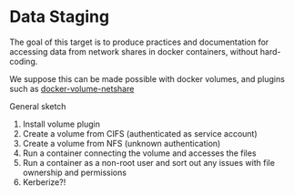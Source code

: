 # Data Staging

The goal of this target is to produce practices and documentation for accessing data from network shares in docker containers, without hard-coding.

We suppose this can be made possible with docker volumes, and plugins such as [docker-volume-netshare](https://github.com/gondor/docker-volume-netshare)

General sketch

1. Install volume plugin
2. Create a volume from CIFS (authenticated as service account)
3. Create a volume from NFS (unknown authentication)
4. Run a container connecting the volume and accesses the files
5. Run a container as a non-root user and sort out any issues with file ownership and permissions
6. Kerberize?!


